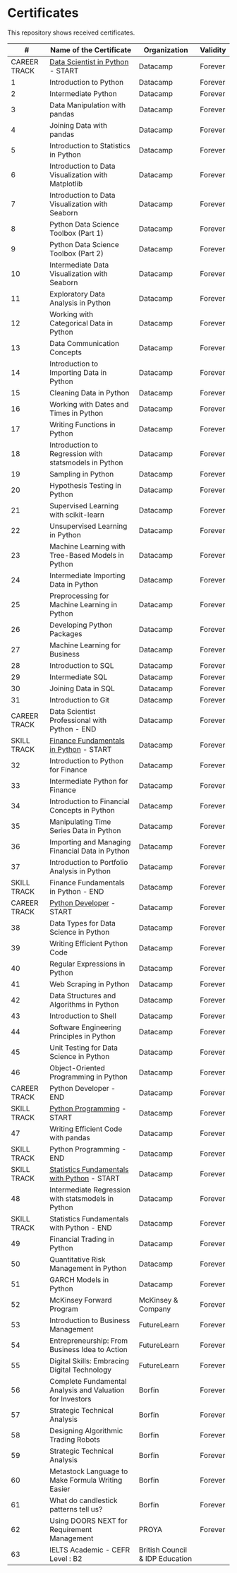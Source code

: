 # Certificates

This repository shows received certificates.

| # | Name of the Certificate | Organization | Validity | 
| --- | --- | --- | --- |
| CAREER TRACK | [Data Scientist in Python](https://www.datacamp.com/tracks/data-scientist-in-python) - START | Datacamp | Forever |
| 1 | Introduction to Python | Datacamp | Forever |
| 2 | Intermediate Python | Datacamp | Forever |
| 3 | Data Manipulation with pandas | Datacamp | Forever |
| 4 | Joining Data with pandas | Datacamp | Forever |
| 5 | Introduction to Statistics in Python | Datacamp | Forever |
| 6 | Introduction to Data Visualization with Matplotlib | Datacamp | Forever |
| 7 | Introduction to Data Visualization with Seaborn | Datacamp | Forever |
| 8 | Python Data Science Toolbox (Part 1) | Datacamp | Forever |
| 9 | Python Data Science Toolbox (Part 2) | Datacamp | Forever |
| 10 | Intermediate Data Visualization with Seaborn | Datacamp | Forever |
| 11 | Exploratory Data Analysis in Python | Datacamp | Forever |
| 12 | Working with Categorical Data in Python | Datacamp | Forever |
| 13 | Data Communication Concepts | Datacamp | Forever |
| 14 | Introduction to Importing Data in Python | Datacamp | Forever |
| 15 | Cleaning Data in Python | Datacamp | Forever |
| 16 | Working with Dates and Times in Python | Datacamp | Forever |
| 17 | Writing Functions in Python | Datacamp | Forever |
| 18 | Introduction to Regression with statsmodels in Python | Datacamp | Forever |
| 19 | Sampling in Python | Datacamp | Forever |
| 20 | Hypothesis Testing in Python | Datacamp | Forever |
| 21 | Supervised Learning with scikit-learn | Datacamp | Forever |
| 22 | Unsupervised Learning in Python | Datacamp | Forever |
| 23 | Machine Learning with Tree-Based Models in Python | Datacamp | Forever |
| 24 | Intermediate Importing Data in Python | Datacamp | Forever |
| 25 | Preprocessing for Machine Learning in Python | Datacamp | Forever |
| 26 | Developing Python Packages | Datacamp | Forever |
| 27 | Machine Learning for Business | Datacamp | Forever |
| 28 | Introduction to SQL | Datacamp | Forever |
| 29 | Intermediate SQL | Datacamp | Forever |
| 30 | Joining Data in SQL | Datacamp | Forever |
| 31 | Introduction to Git | Datacamp | Forever |
| CAREER TRACK | Data Scientist Professional with Python - END | Datacamp | Forever |
| SKILL TRACK | [Finance Fundamentals in Python](https://www.datacamp.com/tracks/finance-fundamentals-in-python) - START | Datacamp | Forever |
| 32 | Introduction to Python for Finance | Datacamp | Forever |
| 33 | Intermediate Python for Finance | Datacamp | Forever |
| 34 | Introduction to Financial Concepts in Python | Datacamp | Forever |
| 35 | Manipulating Time Series Data in Python | Datacamp | Forever |
| 36 | Importing and Managing Financial Data in Python | Datacamp | Forever |
| 37 | Introduction to Portfolio Analysis in Python | Datacamp | Forever |
| SKILL TRACK | Finance Fundamentals in Python - END | Datacamp | Forever |
| CAREER TRACK | [Python Developer](https://www.datacamp.com/tracks/python-programmer) - START | Datacamp | Forever |
| 38 | Data Types for Data Science in Python | Datacamp | Forever |
| 39 | Writing Efficient Python Code | Datacamp | Forever |
| 40 | Regular Expressions in Python | Datacamp | Forever |
| 41 | Web Scraping in Python | Datacamp | Forever |
| 42 | Data Structures and Algorithms in Python | Datacamp | Forever |
| 43 | Introduction to Shell | Datacamp | Forever |
| 44 | Software Engineering Principles in Python | Datacamp | Forever |
| 45 | Unit Testing for Data Science in Python | Datacamp | Forever |
| 46 | Object-Oriented Programming in Python | Datacamp | Forever |
| CAREER TRACK | Python Developer - END | Datacamp | Forever |
| SKILL TRACK | [Python Programming](https://www.datacamp.com/tracks/python-programming) - START | Datacamp | Forever |
| 47 | Writing Efficient Code with pandas | Datacamp | Forever |
| SKILL TRACK | Python Programming - END | Datacamp | Forever |
| SKILL TRACK | [Statistics Fundamentals with Python](https://www.datacamp.com/tracks/statistics-fundamentals-with-python) - START | Datacamp | Forever |
| 48 | Intermediate Regression with statsmodels in Python | Datacamp | Forever |
| SKILL TRACK | Statistics Fundamentals with Python - END | Datacamp | Forever |
| 49 | Financial Trading in Python | Datacamp | Forever |
| 50 | Quantitative Risk Management in Python | Datacamp | Forever |
| 51 | GARCH Models in Python | Datacamp | Forever |
| 52 | McKinsey Forward Program | McKinsey & Company | Forever |
| 53 | Introduction to Business Management | FutureLearn | Forever |
| 54 | Entrepreneurship: From Business Idea to Action | FutureLearn | Forever |
| 55 | Digital Skills: Embracing Digital Technology | FutureLearn | Forever |
| 56 | Complete Fundamental Analysis and Valuation for Investors | Borfin | Forever |
| 57 | Strategic Technical Analysis | Borfin | Forever |
| 58 | Designing Algorithmic Trading Robots | Borfin | Forever |
| 59 | Strategic Technical Analysis | Borfin | Forever |
| 60 | Metastock Language to Make Formula Writing Easier | Borfin | Forever |
| 61 | What do candlestick patterns tell us? | Borfin | Forever |
| 62 | Using DOORS NEXT for Requirement Management | PROYA | Forever |
| 63 | IELTS Academic - CEFR Level : B2 | British Council & IDP Education | 
